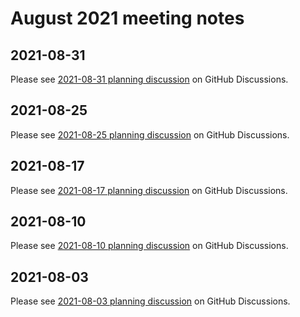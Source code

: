 # August 2021 meeting notes

## 2021-08-31
Please see [2021-08-31 planning discussion](https://github.com/centerofci/mathesar/discussions/614) on GitHub Discussions.

## 2021-08-25
Please see [2021-08-25 planning discussion](https://github.com/centerofci/mathesar/discussions/604) on GitHub Discussions.

## 2021-08-17
Please see [2021-08-17 planning discussion](https://github.com/centerofci/mathesar/discussions/574) on GitHub Discussions.

## 2021-08-10
Please see [2021-08-10 planning discussion](https://github.com/centerofci/mathesar/discussions/539) on GitHub Discussions.

## 2021-08-03
Please see [2021-08-03 planning discussion](https://github.com/centerofci/mathesar/discussions/519) on GitHub Discussions.